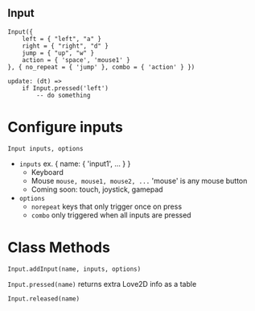 ## Input

```
Input({
    left = { "left", "a" }
    right = { "right", "d" }
    jump = { "up", "w" }
    action = { 'space', 'mouse1' }
}, { no_repeat = { 'jump' }, combo = { 'action' } })

update: (dt) =>
    if Input.pressed('left')
        -- do something
```

# Configure inputs

`Input inputs, options`

* `inputs` ex. { name: { 'input1', ... } }
    * Keyboard 
    * Mouse `mouse, mouse1, mouse2, ...` 'mouse' is any mouse button
    * Coming soon: touch, joystick, gamepad
* `options`
    * `norepeat` keys that only trigger once on press
    * `combo` only triggered when all inputs are pressed

# Class Methods

`Input.addInput(name, inputs, options)`

`Input.pressed(name)` returns extra Love2D info as a table

`Input.released(name)`